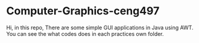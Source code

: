 # Computer-Graphics-ceng497
Hi, in this repo, There are some simple GUI applications in Java using AWT.
You can see the what codes does in each practices own folder.
